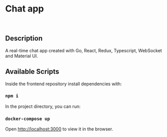 # Chat app

<br>

## Description

A real-time chat app created with Go, React, Redux, Typescript, WebSocket and Material UI.


## Available Scripts

Inside the frontend repository install dependencies with:

### `npm i`

In the project directory, you can run:

### `docker-compose up`

Open [http://localhost:3000](http://localhost:3000) to view it in the browser.
